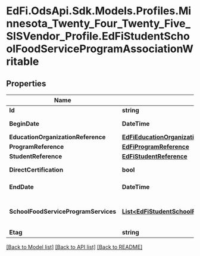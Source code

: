 # EdFi.OdsApi.Sdk.Models.Profiles.Minnesota_Twenty_Four_Twenty_Five_SISVendor_Profile.EdFiStudentSchoolFoodServiceProgramAssociationWritable

## Properties

Name | Type | Description | Notes
------------ | ------------- | ------------- | -------------
**Id** | **string** |  | [optional] 
**BeginDate** | **DateTime** | The earliest date the student is involved with the program. Typically, this is the date the student becomes eligible for the program. | 
**EducationOrganizationReference** | [**EdFiEducationOrganizationReference**](EdFiEducationOrganizationReference.md) |  | 
**ProgramReference** | [**EdFiProgramReference**](EdFiProgramReference.md) |  | 
**StudentReference** | [**EdFiStudentReference**](EdFiStudentReference.md) |  | 
**DirectCertification** | **bool** | Indicates that the student&#39;s National School Lunch Program (NSLP) eligibility has been determined through direct certification. | [optional] 
**EndDate** | **DateTime** | The month, day, and year on which the Student exited the Program or stopped receiving services. | [optional] 
**SchoolFoodServiceProgramServices** | [**List&lt;EdFiStudentSchoolFoodServiceProgramAssociationSchoolFoodServiceProgramServiceWritable&gt;**](EdFiStudentSchoolFoodServiceProgramAssociationSchoolFoodServiceProgramServiceWritable.md) | An unordered collection of studentSchoolFoodServiceProgramAssociationSchoolFoodServiceProgramServices. Indicates the service(s) being provided to the Student by the School Food Service Program. | [optional] 
**Etag** | **string** | A unique system-generated value that identifies the version of the resource. | [optional] 

[[Back to Model list]](../README.md#documentation-for-models) [[Back to API list]](../README.md#documentation-for-api-endpoints) [[Back to README]](../README.md)

